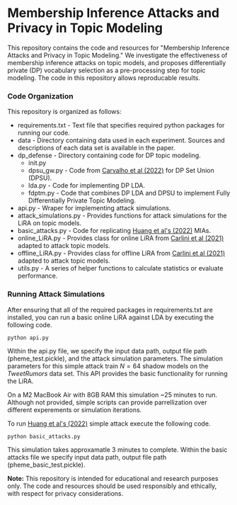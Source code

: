# Membership Inference Attacks and Privacy in Topic Modeling

This repository contains the code and resources for "Membership Inference Attacks and Privacy in Topic Modeling." We investigate the effectiveness of membership inference attacks on topic models, and proposes differentially private (DP) vocabulary selection as a pre-processing step for topic modeling. The code in this repository allows reproducable results.

### Code Organization

This repository is organized as follows:

- requirements.txt - Text file that specifies required python packages for running our code.
- data - Directory containing data used in each experiment. Sources and descriptions of each data set is available in the paper.
- dp_defense - Directory containing code for DP topic modeling.
  - init.py
  - dpsu_gw.py - Code from [Carvalho et al (2022)](https://github.com/ricardocarvalhods/diff-private-set-union) for DP Set Union (DPSU).
  - lda.py - Code for implementing DP LDA.
  - fdptm.py - Code that combines DP LDA and DPSU to implement Fully Differentially Private Topic Modeling.
- api.py - Wraper for implementing attack simulations.
- attack_simulations.py - Provides functions for attack simulations for the LiRA on topic models.
- basic_attacks.py - Code for replicating [Huang et al's (2022)](https://jcst.ict.ac.cn/EN/10.1007/s11390-022-2425-x) MIAs.
- online_LiRA.py - Provides class for online LiRA from [Carlini et al (2021)](https://arxiv.org/abs/2112.03570) adapted to attack topic models.
- offline_LiRA.py - Provides class for offline LiRA from [Carlini et al (2021)](https://arxiv.org/abs/2112.03570) adapted to attack topic models.
- utils.py - A series of helper functions to calculate statistics or evaluate performance.

### Running Attack Simulations

After ensuring that all of the required packages in requirements.txt are installed, you can run a basic online LiRA against LDA by executing the following code.

```
python api.py
```

Within the api.py file, we specify the input data path, output file path (pheme_test.pickle), and the attack simulation parameters. The simulation parameters for this simple attack train $N=64$ shadow models on the $TweetRumors$ data set. This API provides the basic functionality for running the LiRA.

On a M2 MacBook Air with 8GB RAM this simulation ~25 minutes to run. Although not provided, simple scripts can provide parrellization over different experements or simulation iterations.

To run [Huang et al's (2022)](https://jcst.ict.ac.cn/EN/10.1007/s11390-022-2425-x) simple attack execute the following code.

```
python basic_attacks.py
```

This simulation takes approxamatle 3 minutes to complete. Within the basic attacks file we specify input data path, output file path (pheme_basic_test.pickle).

**Note:** This repository is intended for educational and research purposes only. The code and resources should be used responsibly and ethically, with respect for privacy considerations.
